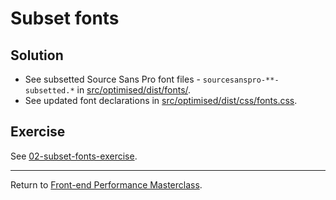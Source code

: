 # Subset fonts

## Solution

* See subsetted Source Sans Pro font files - `sourcesanspro-**-subsetted.*` in [src/optimised/dist/fonts/](src/optimised/dist/fonts/).
* See updated font declarations in [src/optimised/dist/css/fonts.css](src/optimised/dist/css/fonts.css).

## Exercise

See [02-subset-fonts-exercise](https://github.com/voorhoede/front-end-performance-masterclass/tree/02-subset-fonts-exercise).

---

Return to [Front-end Performance Masterclass](https://github.com/voorhoede/front-end-performance-masterclass).

